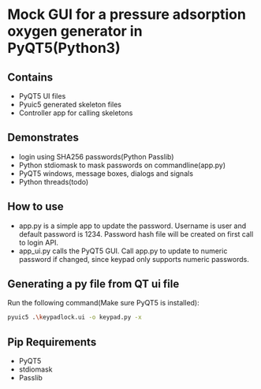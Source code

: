 # Mock GUI for a pressure adsorption oxygen generator in PyQT5(Python3)

## Contains

- PyQT5 UI files
- Pyuic5 generated skeleton files
- Controller app for calling skeletons

## Demonstrates

- login using SHA256 passwords(Python Passlib)
- Python stdiomask to mask passwords on commandline(app.py)
- PyQT5 windows, message boxes, dialogs and signals
- Python threads(todo)

## How to use

- app.py is a simple app to update the password. Username is user and default password is 1234. Password hash file will be created on first call to login API.
- app_ui.py calls the PyQT5 GUI. Call app.py to update to numeric password if changed, since keypad only supports numeric passwords.

## Generating a py file from QT ui file

Run the following command(Make sure PyQT5 is installed):

```bash
pyuic5 .\keypadlock.ui -o keypad.py -x
```

## Pip Requirements

- PyQT5
- stdiomask
- Passlib
